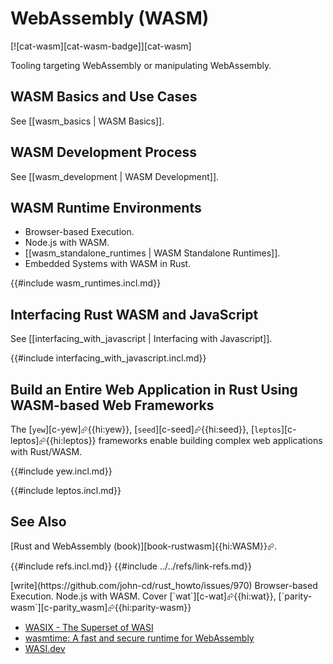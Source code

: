 # WebAssembly (WASM)

[![cat-wasm][cat-wasm-badge]][cat-wasm]

Tooling targeting WebAssembly or manipulating WebAssembly.

## WASM Basics and Use Cases

See [[wasm_basics | WASM Basics]].

## WASM Development Process

See [[wasm_development | WASM Development]].

## WASM Runtime Environments

- Browser-based Execution.
- Node.js with WASM.
- [[wasm_standalone_runtimes | WASM Standalone Runtimes]].
- Embedded Systems with WASM in Rust.

{{#include wasm_runtimes.incl.md}}

## Interfacing Rust WASM and JavaScript

See [[interfacing_with_javascript | Interfacing with Javascript]].

{{#include interfacing_with_javascript.incl.md}}

## Build an Entire Web Application in Rust Using WASM-based Web Frameworks

The [`yew`][c-yew]⮳{{hi:yew}}, [`seed`][c-seed]⮳{{hi:seed}}, [`leptos`][c-leptos]⮳{{hi:leptos}} frameworks enable building complex web applications with Rust/WASM.

{{#include yew.incl.md}}

{{#include leptos.incl.md}}

## See Also

[Rust and WebAssembly (book)][book-rustwasm]{{hi:WASM}}⮳.

{{#include refs.incl.md}}
{{#include ../../refs/link-refs.md}}

<div class="hidden">
[write](https://github.com/john-cd/rust_howto/issues/970)
Browser-based Execution.
Node.js with WASM.
Cover [`wat`][c-wat]⮳{{hi:wat}}, [`parity-wasm`][c-parity_wasm]⮳{{hi:parity-wasm}}

- [WASIX - The Superset of WASI](https://wasix.org/)
- [wasmtime: A fast and secure runtime for WebAssembly](https://github.com/bytecodealliance/wasmtime)
- [WASI.dev](https://wasi.dev/)

</div>
